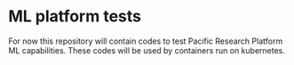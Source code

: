# ML platform tests

For now this repository will contain codes to test Pacific Research Platform ML capabilities. These codes will be used by containers run on kubernetes.
